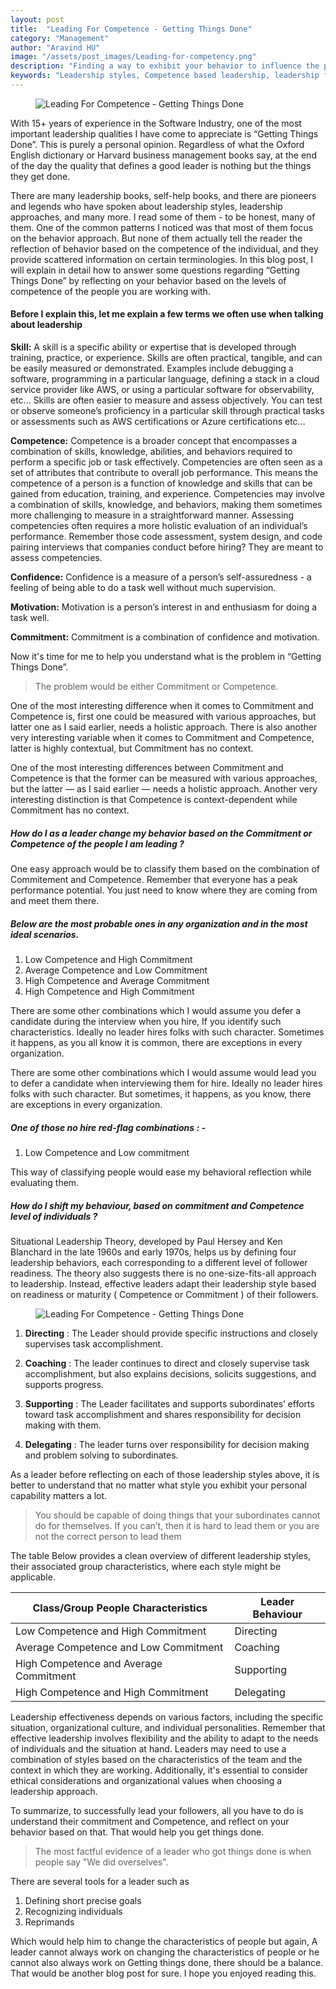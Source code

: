 ```yaml
---
layout: post
title:  "Leading For Competence - Getting Things Done"
category: "Management"
author: "Aravind HU"
image: "/assets/post_images/Leading-for-competency.png"
description: "Finding a way to exhibit your behavior to influence the performance of an individual based on his Competence"
keywords: "Leadership styles, Competence based leadership, leadership for Competence"
---
```


<figure class="figure w-50 float-left m-3 col-3">
    <img src="/assets/post_images/Leading-for-competency.png" class="figure-img img-fluid rounded img-thumbnail" alt="Leading For Competence - Getting Things Done">
</figure>

With 15+ years of experience in the Software Industry, one of the most important leadership qualities I have come to appreciate is “Getting Things Done”. This is purely a personal opinion. Regardless of what the Oxford English dictionary or Harvard business management books say, at the end of the day the quality that defines a good leader is nothing but the things they get done.  

There are many leadership books, self-help books, and there are pioneers and legends who have spoken about leadership styles, leadership approaches, and many more. I      read some of them - to be honest, many of them. One of the common patterns I noticed was that most of them focus on the behavior approach. But none of them actually tell   the reader the reflection of behavior based on the competence of the individual, and they provide scattered information on certain terminologies. In this blog post, I will explain in detail how to answer some questions regarding “Getting Things Done” by reflecting on your behavior based on the levels of competence of the people      you are working with.

#### Before I explain this, let me explain a few terms we often use when talking about leadership

**Skill:**  A skill is a specific ability or expertise that is developed through training, practice, or experience. Skills are often practical, tangible, and can be easily measured or demonstrated. Examples include debugging a software, programming in a particular language, defining a stack in a cloud service provider like AWS, or using a particular software for observability, etc... Skills are often easier to measure and assess objectively. You can test or observe someone’s proficiency in a particular skill through practical tasks or assessments such as AWS certifications or Azure certifications etc...     

**Competence:**  Competence is a broader concept that encompasses a combination of skills, knowledge, abilities, and behaviors required to perform a specific job or task effectively. Competencies are often seen as a set of attributes that contribute to overall job performance. This means the competence of a person is a function of knowledge and skills that can be gained from education, training, and experience. Competencies may involve a combination of skills, knowledge, and behaviors, making them sometimes more challenging to measure in a straightforward manner. Assessing competencies often requires a more holistic evaluation of an individual’s performance. Remember those code assessment, system design, and code pairing interviews that companies conduct before hiring? They are meant to assess competencies.

**Confidence:**  Confidence is a measure of a person’s self-assuredness - a feeling of being able to do a task well without much supervision.

**Motivation:**  Motivation is a person’s interest in and enthusiasm for doing a task well.

**Commitment:**  Commitment is a combination of confidence and motivation.

Now it's time for me to help you understand what is the problem in “Getting Things Done”.

> The problem would be either Commitment or Competence.

One of the most interesting difference when it comes to Commitment and Competence is, first one could be measured with various approaches, but latter one as I said earlier, needs a holistic approach. There is also another very interesting variable when it comes to Commitment and Competence, latter is highly contextual, but Commitment has no context.

One of the most interesting differences between Commitment and Competence is that the former can be measured with various approaches, but the latter — as I said earlier —  needs a holistic approach. Another very interesting distinction is that Competence is context-dependent while Commitment has no context.

##### How do I as a leader change my behavior based on the Commitment or Competence of the people I am leading ?

One easy approach would be to classify them based on the combination of Commitement and Competence. Remember that everyone has a peak performance potential. You just need to know where they are coming from and meet them there.

##### Below are the most probable ones in any organization and in the most ideal scenarios.

1. Low Competence and High Commitment
2. Average Competence and Low Commitment
3. High Competence and Average Commitment
4. High Competence and High Commitment

There are some other combinations which I would assume you defer a candidate during the interview when you hire, If you identify such characteristics. Ideally no leader hires folks with such character. Sometimes it happens, as you all know it is common, there are exceptions in every organization.

There are some other combinations which I would assume would lead you to defer a candidate when interviewing them for hire. Ideally no leader hires folks with such character. But sometimes, it happens, as you know, there are exceptions in every organization.

##### One of those no hire red-flag combinations : -

1. Low Competence and Low commitment

This way of classifying people would ease my behavioral reflection while evaluating them.

##### How do I shift my behaviour, based on commitment and Competence level of individuals ?

Situational Leadership Theory, developed by Paul Hersey and Ken Blanchard in the late 1960s and early 1970s, helps us by defining four leadership behaviors, each corresponding to a different level of follower readiness. The theory also suggests there is no one-size-fits-all approach to leadership. Instead, effective leaders adapt their leadership style based on  readiness or maturity ( Competence or Commitment ) of their followers.

<figure class="figure w-50 float-right m-3 col-3">
    <img src="/assets/post_images/leader-support.jpg" class="figure-img img-fluid rounded img-thumbnail" alt="Leading For Competence - Getting Things Done">
</figure>


1. **Directing** :  The Leader should provide specific instructions and closely supervises task accomplishment.

2. **Coaching** : The leader continues to direct and closely supervise task accomplishment, but also explains decisions, solicits suggestions, and supports progress.

3. **Supporting** : The Leader facilitates and supports subordinates’ efforts toward task accomplishment and shares responsibility for decision making with them.

4. **Delegating** : The leader turns over responsibility for decision making and problem solving to subordinates.


As a leader before reflecting on each of those leadership styles above, it is better to understand that no matter what style you exhibit your personal capability matters a lot.

> You should be capable of doing things that your subordinates cannot do for themselves. If you can’t, then it is hard to lead them or you are not the correct person to lead them

The table Below provides a clean overview of different leadership styles, their associated group characteristics, where each style might be applicable.  

<table class="table">
  <thead>
    <tr>
      <th scope="col">Class/Group People Characteristics</th>
      <th scope="col">Leader Behaviour</th>
    </tr>
  </thead>
  <tbody>
    <tr>
      <td>Low Competence and High Commitment</td>
      <td>Directing</td>
    </tr>
     <tr>
      <td>Average Competence and Low Commitment</td>
      <td>Coaching</td>
    </tr>
     <tr>
      <td>High Competence and Average Commitment</td>
      <td>Supporting</td>
    </tr>
    <tr>
      <td>High Competence and High Commitment</td>
      <td>Delegating</td>
    </tr>
  </tbody>
</table>

Leadership effectiveness depends on various factors, including the specific situation, organizational culture, and individual personalities. Remember that effective leadership involves flexibility and the ability to adapt to the needs of individuals and the situation at hand. Leaders may need to use a combination of styles based on the characteristics of the team and the context in which they are working. Additionally, it's essential to consider ethical considerations and organizational values when choosing a leadership approach.

To summarize, to successfully lead your followers, all you have to do is  understand their commitment and Competence, and reflect on your behavior based on that. That would help you get things done.

> The most factful evidence of a leader who got things done is when
> people say "We did overselves".

There are several tools for a leader such as 

1. Defining short precise goals 
2. Recognizing individuals 
3. Reprimands 

Which would help him to change the characteristics of people but again, A leader cannot always work on changing the characteristics of people or he cannot also always work on Getting things done, there should be a balance. That would be another blog post for sure. I hope you enjoyed reading this. 

